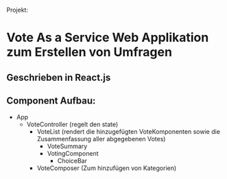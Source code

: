 Projekt: 
# Vote As a Service Web Applikation zum Erstellen von Umfragen

## Geschrieben in React.js 

## Component Aufbau:
* App
    * VoteController (regelt den state)
        * VoteList (rendert die hinzugefügten VoteKomponenten sowie die       Zusammenfassung aller abgegebenen Votes)
            * VoteSummary
            * VotingComponent 
                * ChoiceBar
        * VoteComposer (Zum hinzufügen von Kategorien)